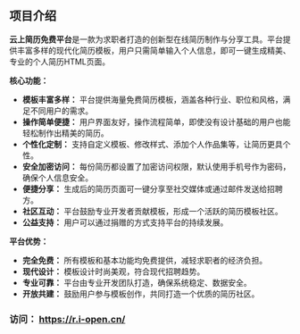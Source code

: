 
## 项目介绍

**云上简历免费平台**是一款为求职者打造的创新型在线简历制作与分享工具。平台提供丰富多样的现代化简历模板，用户只需简单输入个人信息，即可一键生成精美、专业的个人简历HTML页面。

**核心功能：**

* **模板丰富多样：** 平台提供海量免费简历模板，涵盖各种行业、职位和风格，满足不同用户的需求。
* **操作简单便捷：** 用户界面友好，操作流程简单，即使没有设计基础的用户也能轻松制作出精美的简历。
* **个性化定制：** 支持自定义模板、修改样式、添加个人作品集等，让简历更具个性。
* **安全加密访问：** 每份简历都设置了加密访问权限，默认使用手机号作为密码，确保个人信息安全。
* **便捷分享：** 生成后的简历页面可一键分享至社交媒体或通过邮件发送给招聘方。
* **社区互动：** 平台鼓励专业开发者贡献模板，形成一个活跃的简历模板社区。
* **公益支持：** 用户可以通过捐赠的方式支持平台的持续发展。


**平台优势：**

* **完全免费：** 所有模板和基本功能均免费提供，减轻求职者的经济负担。
* **现代设计：** 模板设计时尚美观，符合现代招聘趋势。
* **专业可靠：** 平台由专业开发团队打造，确保系统稳定、数据安全。
* **开放共建：** 鼓励用户参与模板创作，共同打造一个优质的简历社区。
### 访问： https://r.i-open.cn/
